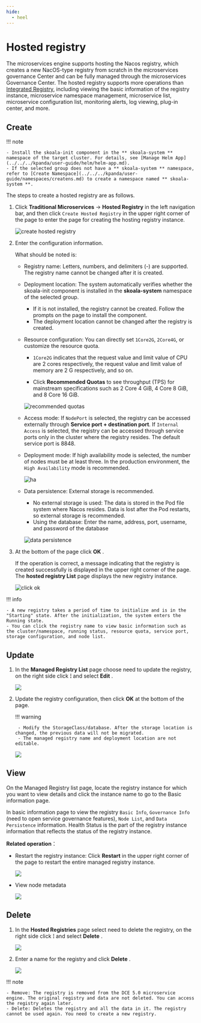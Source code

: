 ```yaml
---
hide:
  - heel
---
```


# Hosted registry

The microservices engine supports hosting the Nacos registry, which creates a new NacOS-type registry from scratch in the microservices governance Center and can be fully managed through the microservices Governance Center. The hosted registry supports more operations than [Integrated Registry](../integrated/index.md), including viewing the basic information of the registry instance, microservice namespace management, microservice list, microservice configuration list, monitoring alerts, log viewing, plug-in center, and more.

## Create

!!! note

    - Install the skoala-init component in the ** skoala-system ** namespace of the target cluster. For details, see [Manage Helm App](../../../kpanda/user-guide/helm/helm-app.md).
    - If the selected group does not have a ** skoala-system ** namespace, refer to [Create Namespace](../../../kpanda/user-guide/namespaces/createns.md) to create a namespace named ** skoala-system **.

The steps to create a hosted registry are as follows.

1. Click __Traditional Microservices__ -> __Hosted Registry__ in the left navigation bar, and then click
   `Create Hosted Registry` in the upper right corner of the page to enter the page for creating the hosting registry instance.

   ![create hosted registry](https://docs.daocloud.io/daocloud-docs-images/docs/en/docs/skoala/images/create01.png)

2. Enter the configuration information.

    What should be noted is:

    - Registry name: Letters, numbers, and delimiters (-) are supported. The registry name cannot be changed after it is created.
    - Deployment location: The system automatically verifies whether the skoala-init component is installed in the **skoala-system** namespace of the selected group.

        - If it is not installed, the registry cannot be created. Follow the prompts on the page to install the component.
        - The deployment location cannot be changed after the registry is created.

    - Resource configuration: You can directly set `1Core2G`, `2Core4G`, or customize the resource quota.

        -  `1Core2G` indicates that the request value and limit value of CPU are 2 cores respectively, the request value and limit value of memory are 2 G respectively, and so on.

        - Click __Recommended Quotas__ to see throughput (TPS) for mainstream specifications such as 2 Core 4 GiB, 4 Core 8 GiB, and 8 Core 16 GiB.

        ![recommended quotas](https://docs.daocloud.io/daocloud-docs-images/docs/en/docs/skoala/images/create02.png)

    - Access mode: If `NodePort` is selected, the registry can be accessed externally through **Service port + destination port**. If `Internal Access` is selected, the registry can be accessed through service ports only in the cluster where the registry resides. The default service port is 8848.
    - Deployment mode: If high availability mode is selected, the number of nodes must be at least three. In the production environment, the `High Availability` mode is recommended.

        ![ha](https://docs.daocloud.io/daocloud-docs-images/docs/en/docs/skoala/images/create03.png)

    - Data persistence: External storage is recommended.

        - No external storage is used: The data is stored in the Pod file system where Nacos resides. Data is lost after the Pod restarts, so external storage is recommended.
        - Using the database: Enter the name, address, port, username, and password of the database

        ![data persistence](https://docs.daocloud.io/daocloud-docs-images/docs/en/docs/skoala/images/create04.png)

3. At the bottom of the page click __OK__ .

    If the operation is correct, a message indicating that the registry is created successfully is displayed in the upper right corner of the page. The __hosted registry List__ page displays the new registry instance.

    ![click ok](https://docs.daocloud.io/daocloud-docs-images/docs/en/docs/skoala/images/create05.png)

!!! info

    - A new registry takes a period of time to initialize and is in the "Starting" state. After the initialization, the system enters the Running state.
    - You can click the registry name to view basic information such as the cluster/namespace, running status, resource quota, service port, storage configuration, and node list.

## Update

1. In the __Managed Registry List__ page choose need to update the registry, on the right side click __ⵗ__ and select __Edit__ .

   ![](https://docs.daocloud.io/daocloud-docs-images/docs/en/docs/skoala/images/update01.png)

2. Update the registry configuration, then click __OK__ at the bottom of the page.

    !!! warning

        - Modify the StorageClass/database. After the storage location is changed, the previous data will not be migrated.
        - The managed registry name and deployment location are not editable.

   ![](https://docs.daocloud.io/daocloud-docs-images/docs/en/docs/skoala/images/update02.png)

## View

On the Managed Registry list page, locate the registry instance for which you want to view details and click the instance name to go to the Basic information page.

In basic information page to view the registry `Basic Info`, `Governance Info` (need to open service governance features), `Node List`, and `Data Persistence` information. Health Status is the part of the registry instance information that reflects the status of the registry instance.

**Related operation**：

- Restart the registry instance: Click __Restart__ in the upper right corner of the page to restart the entire managed registry instance.

    ![](https://docs.daocloud.io/daocloud-docs-images/docs/en/docs/skoala/images/check-1.png)

- View node metadata

    ![](https://docs.daocloud.io/daocloud-docs-images/docs/en/docs/skoala/images/check-2.png)

## Delete

1. In the __Hosted Registries__ page select need to delete the registry, on the right side click __ⵗ__ and select __Delete__ .

    ![](https://docs.daocloud.io/daocloud-docs-images/docs/en/docs/skoala/images/delete01.png)

2. Enter a name for the registry and click __Delete__ .

    ![](https://docs.daocloud.io/daocloud-docs-images/docs/en/docs/skoala/images/delete02.png)

!!! note


    - Remove: The registry is removed from the DCE 5.0 microservice engine. The original registry and data are not deleted. You can access the registry again later.
    - Delete: Deletes the registry and all the data in it. The registry cannot be used again. You need to create a new registry.
